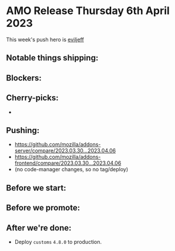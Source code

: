 # AMO Release Thursday 6th April 2023

This week's push hero is [eviljeff](https://github.com/eviljeff)

## Notable things shipping:

## Blockers:

## Cherry-picks:
- 

## Pushing:

- https://github.com/mozilla/addons-server/compare/2023.03.30...2023.04.06
- https://github.com/mozilla/addons-frontend/compare/2023.03.30...2023.04.06
- (no code-manager changes, so no tag/deploy)

## Before we start:

## Before we promote:

## After we're done:
- Deploy `customs` `4.8.0` to production.
